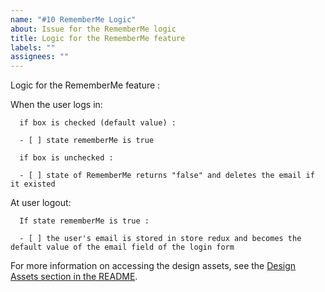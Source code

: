 ```yaml
---
name: "#10 RememberMe Logic"
about: Issue for the RememberMe logic
title: Logic for the RememberMe feature
labels: ""
assignees: ""
---
```


Logic for the RememberMe feature :

When the user logs in:

      if box is checked (default value) :

      - [ ] state rememberMe is true

      if box is unchecked :

      - [ ] state of RememberMe returns "false" and deletes the email if it existed

At user logout:

      If state rememberMe is true :

      - [ ] the user's email is stored in store redux and becomes the default value of the email field of the login form

For more information on accessing the design assets, see the [Design Assets section in the README](https://github.com/OpenClassrooms-Student-Center/ArgentBank-website#design-assets).
